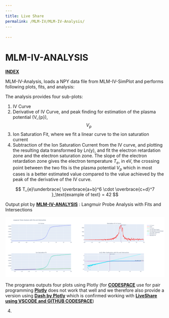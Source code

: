 ```yaml
---
​---
title: Live Share
permalink: /MLM-IV/MLM-IV-Analysis/
​---

---
```


<script type="text/javascript">   document.addEventListener("DOMContentLoaded", function() {     MathJax.Hub.Config({       tex2jax: {         inlineMath: [['$', '$'], ['\\(', '\\)']],         displayMath: [['$$', '$$'], ["\\[", "\\]"]],         processEscapes: true       }     });     MathJax.Hub.Queue(["Typeset", MathJax.Hub]);   }); </script>

# MLM-IV-ANALYSIS

[**INDEX**](index.md)

MLM-IV-Analysis, loads a NPY data file from MLM-IV-SimPlot and performs following plots, fits, and analysis:

The analysis provides four sub-plots:

1. IV Curve
2. Derivative of IV Curve, and peak finding for estimation of the plasma potential \(V_{p}\), $$V_{p}$$
3. Ion Saturation Fit, where we fit a linear curve to the ion saturation current
4. Subtraction of the Ion Saturation Current from the IV curve, and plotting the resulting data transformed by Ln(y), and fit the electron retardation zone and the electron saturation zone. The slope of the electron retardation zone gives the electron temperature $T_{e}$, in eV, the crossing point between the two fits is the plasma potential  $V_{p}$ which in most cases is a better estimated value compared to the value achieved by the peak of the derivative of the IV curve.

$$
T_{e}\underbrace{
\overbrace{a+b}^6 \cdot \overbrace{c+d}^7
}_\text{example of text} = 42
$$

Output plot by [**MLM-IV-ANALYSIS**](MLM-IV-Analysis.md) : Langmuir Probe Analysis with Fits and Intersections

![MLM-IV-Analysis output plot](.\images\MLM-IV-Analysis.png)

The programs outputs four plots using Plotly (for [**CODESPACE**](https://github.com/features/codespaces) use for pair programming [**Plotly**](https://plotly.com/) does not work that well and we therefore also provide a version using [**Dash by Plotly**](https://dash.plotly.com/) which is confirmed working with [**LiveShare using VSCODE and GITHUB CODESPACE**](Liveshare.md))

4. 



<script type="text/javascript">   document.addEventListener("DOMContentLoaded", function() {     MathJax.Hub.Config({       tex2jax: {         inlineMath: [['$', '$'], ['\\(', '\\)']],         displayMath: [['$$', '$$'], ["\\[", "\\]"]],         processEscapes: true       }     });     MathJax.Hub.Queue(["Typeset", MathJax.Hub]);   }); </script>





